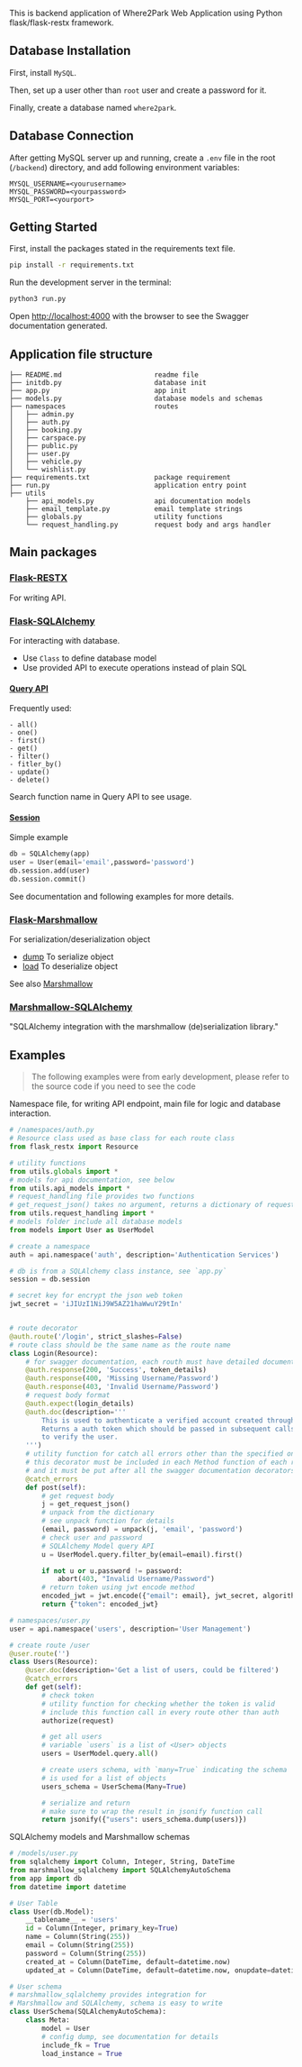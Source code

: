 This is backend application of Where2Park Web Application using Python flask/flask-restx framework.

## Database Installation

First, install `MySQL`.

Then, set up a user other than `root` user and create a password for it.

Finally, create a database named `where2park`.

## Database Connection

After getting MySQL server up and running, create a `.env` file in the root (`/backend`) directory, and add following environment variables:

```env
MYSQL_USERNAME=<yourusername>
MYSQL_PASSWORD=<yourpassword>
MYSQL_PORT=<yourport>
```

## Getting Started

First, install the packages stated in the requirements text file.

```bash
pip install -r requirements.txt
```

Run the development server in the terminal:

```bash
python3 run.py
```

Open [http://localhost:4000](http://localhost:4000) with the browser to see the Swagger documentation generated.

## Application file structure

```.
├── README.md                       readme file
├── initdb.py                       database init
├── app.py                          app init
├── models.py                       database models and schemas
├── namespaces                      routes
│   ├── admin.py
│   ├── auth.py
│   ├── booking.py
│   ├── carspace.py
│   ├── public.py
│   ├── user.py
│   ├── vehicle.py
│   └── wishlist.py
├── requirements.txt                package requirement
├── run.py                          application entry point
├── utils
    ├── api_models.py               api documentation models
    ├── email_template.py           email template strings
    ├── globals.py                  utility functions
    └── request_handling.py         request body and args handler
```

## Main packages

### [Flask-RESTX](https://flask-restx.readthedocs.io/en/latest/)

For writing API.

### [Flask-SQLAlchemy](https://flask-sqlalchemy.palletsprojects.com/en/2.x/)

For interacting with database.

- Use `Class` to define database model
- Use provided API to execute operations instead of plain SQL

#### [Query API](https://docs.sqlalchemy.org/en/14/orm/query.html)

Frequently used:

```
- all()
- one()
- first()
- get()
- filter()
- fitler_by()
- update()
- delete()
```

Search function name in Query API to see usage.

#### [Session](https://docs.sqlalchemy.org/en/14/orm/session.html)

Simple example

```python
db = SQLAlchemy(app)
user = User(email='email',password='password')
db.session.add(user)
db.session.commit()
```

See documentation and following examples for more details.

### [Flask-Marshmallow](https://flask-marshmallow.readthedocs.io/en/latest/)

For serialization/deserialization object

- [dump](https://marshmallow.readthedocs.io/en/latest/api_reference.html#marshmallow.Schema.dump) To serialize object
- [load](https://marshmallow.readthedocs.io/en/latest/api_reference.html#marshmallow.Schema.load) To deserialize object

See also [Marshmallow](https://marshmallow.readthedocs.io/en/latest/)

### [Marshmallow-SQLAlchemy](https://marshmallow-sqlalchemy.readthedocs.io/en/latest/)

"SQLAlchemy integration with the marshmallow (de)serialization library."

## Examples

> The following examples were from early development, please refer to the source code if you need to see the code

Namespace file, for writing API endpoint, main file for logic and database interaction.

```python
# /namespaces/auth.py
# Resource class used as base class for each route class
from flask_restx import Resource

# utility functions
from utils.globals import *
# models for api documentation, see below
from utils.api_models import *
# request_handling file provides two functions
# get_request_json() takes no argument, returns a dictionary of request body
from utils.request_handling import *
# models folder include all database models
from models import User as UserModel

# create a namespace
auth = api.namespace('auth', description='Authentication Services')

# db is from a SQLAlchemy class instance, see `app.py`
session = db.session

# secret key for encrypt the json web token
jwt_secret = 'iJIUzI1NiJ9W5AZ21haWwuY29tIn'


# route decorator
@auth.route('/login', strict_slashes=False)
# route class should be the same name as the route name
class Login(Resource):
    # for swagger documentation, each routh must have detailed documentation
    @auth.response(200, 'Success', token_details)
    @auth.response(400, 'Missing Username/Password')
    @auth.response(403, 'Invalid Username/Password')
    # request body format
    @auth.expect(login_details)
    @auth.doc(description='''
        This is used to authenticate a verified account created through register.
        Returns a auth token which should be passed in subsequent calls to the api
        to verify the user.
    ''')
    # utility function for catch all errors other than the specified ones
    # this decorator must be included in each Method function of each route,
    # and it must be put after all the swagger documentation decorators
    @catch_errors
    def post(self):
        # get request body
        j = get_request_json()
        # unpack from the dictionary
        # see unpack function for details
        (email, password) = unpack(j, 'email', 'password')
        # check user and password
        # SQLAlchemy Model query API
        u = UserModel.query.filter_by(email=email).first()

        if not u or u.password != password:
            abort(403, "Invalid Username/Password")
        # return token using jwt encode method
        encoded_jwt = jwt.encode({"email": email}, jwt_secret, algorithm="HS256")
        return {"token": encoded_jwt}
```

```python
# namespaces/user.py
user = api.namespace('users', description='User Management')

# create route /user
@user.route('')
class Users(Resource):
    @user.doc(description='Get a list of users, could be filtered')
    @catch_errors
    def get(self):
        # check token
        # utility function for checking whether the token is valid
        # include this function call in every route other than auth
        authorize(request)

        # get all users
        # variable `users` is a list of <User> objects
        users = UserModel.query.all()

        # create users schema, with `many=True` indicating the schema
        # is used for a list of objects
        users_schema = UserSchema(Many=True)

        # serialize and return
        # make sure to wrap the result in jsonify function call
        return jsonify({"users": users_schema.dump(users)})
```

SQLAlchemy models and Marshmallow schemas

```python
# /models/user.py
from sqlalchemy import Column, Integer, String, DateTime
from marshmallow_sqlalchemy import SQLAlchemyAutoSchema
from app import db
from datetime import datetime

# User Table
class User(db.Model):
    __tablename__ = 'users'
    id = Column(Integer, primary_key=True)
    name = Column(String(255))
    email = Column(String(255))
    password = Column(String(255))
    created_at = Column(DateTime, default=datetime.now)
    updated_at = Column(DateTime, default=datetime.now, onupdate=datetime.now)

# User schema
# marshmallow_sqlalchemy provides integration for
# Marshmallow and SQLAlchemy, schema is easy to write
class UserSchema(SQLAlchemyAutoSchema):
    class Meta:
        model = User
        # config dump, see documentation for details
        include_fk = True
        load_instance = True
```
